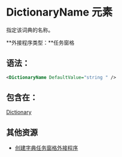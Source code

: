 
# <a name="dictionaryname-element"></a>DictionaryName 元素
指定该词典的名称。

 **外接程序类型：**任务窗格


## <a name="syntax:"></a>语法：


```XML
<DictionaryName DefaultValue="string " />
```


## <a name="contained-in:"></a>包含在：

[Dictionary](../../reference/manifest/dictionary.md)


## <a name="additional-resources"></a>其他资源



- [创建字典任务窗格外接程序](../../docs/word/dictionary-task-pane-add-ins.md)
    
